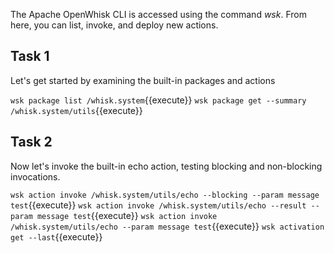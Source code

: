 The Apache OpenWhisk CLI is accessed using the command _wsk_. From here, you can list, invoke, and deploy new actions.

## Task 1

Let's get started by examining the built-in packages and actions

`wsk package list /whisk.system`{{execute}}
`wsk package get --summary /whisk.system/utils`{{execute}}

## Task 2

Now let's invoke the built-in echo action, testing blocking and
non-blocking invocations.

`wsk action invoke /whisk.system/utils/echo --blocking --param message test`{{execute}}
`wsk action invoke /whisk.system/utils/echo --result --param message test`{{execute}}
`wsk action invoke /whisk.system/utils/echo --param message test`{{execute}}
`wsk activation get --last`{{execute}}

